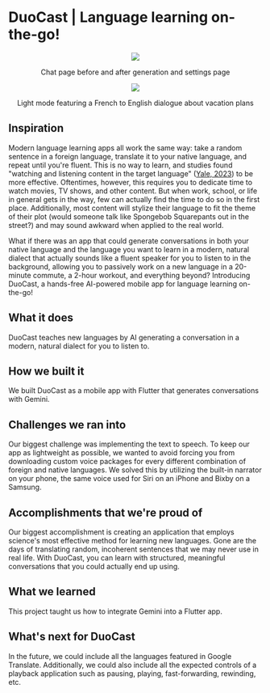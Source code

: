 # DuoCast | Language learning on-the-go!

<p align="center">
  <img src="https://d112y698adiu2z.cloudfront.net/photos/production/software_photos/003/355/742/datas/gallery.jpg">
</p>

<p align="center">
  Chat page before and after generation and settings page
</p>

<p align="center">
  <img src="https://d112y698adiu2z.cloudfront.net/photos/production/software_photos/003/355/758/datas/gallery.jpg">
</p>

<p align="center">
  Light mode featuring a French to English dialogue about vacation plans
</p>

## Inspiration
Modern language learning apps all work the same way: take a random sentence in a foreign language, translate it to your native language, and repeat until you're fluent. This is no way to learn, and studies found "watching and listening content in the target language" ([Yale, 2023](https://campuspress.yale.edu/ledger/the-best-ways-to-learn-a-language-according-to-research/)) to be more effective. Oftentimes, however, this requires you to dedicate time to watch movies, TV shows, and other content. But when work, school, or life in general gets in the way, few can actually find the time to do so in the first place. Additionally, most content will stylize their language to fit the theme of their plot (would someone talk like Spongebob Squarepants out in the street?) and may sound awkward when applied to the real world.

What if there was an app that could generate conversations in both your native language and the language you want to learn in a modern, natural dialect that actually sounds like a fluent speaker for you to listen to in the background, allowing you to passively work on a new language in a 20-minute commute, a 2-hour workout, and everything beyond? Introducing DuoCast, a hands-free AI-powered mobile app for language learning on-the-go!

## What it does
DuoCast teaches new languages by AI generating a conversation in a modern, natural dialect for you to listen to.

## How we built it
We built DuoCast as a mobile app with Flutter that generates conversations with Gemini.

## Challenges we ran into
Our biggest challenge was implementing the text to speech. To keep our app as lightweight as possible, we wanted to avoid forcing you from downloading custom voice packages for every different combination of foreign and native languages. We solved this by utilizing the built-in narrator on your phone, the same voice used for Siri on an iPhone and Bixby on a Samsung.

## Accomplishments that we're proud of
Our biggest accomplishment is creating an application that employs science's most effective method for learning new languages. Gone are the days of translating random, incoherent sentences that we may never use in real life. With DuoCast, you can learn with structured, meaningful conversations that you could actually end up using.

## What we learned
This project taught us how to integrate Gemini into a Flutter app.

## What's next for DuoCast
In the future, we could include all the languages featured in Google Translate. Additionally, we could also include all the expected controls of a playback application such as pausing, playing, fast-forwarding, rewinding, etc.
